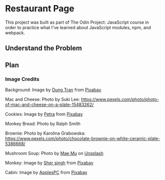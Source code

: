 # Restaurant Page

This project was built as part of The Odin Project: JavaScript course in order to practice what I've learned about JavaScript modules, npm, and webpack.

## Understand the Problem

## Plan

### Image Credits

Background:
Image by <a href="https://pixabay.com/users/kollsd-14736411/?utm_source=link-attribution&utm_medium=referral&utm_campaign=image&utm_content=5643327">Dung Tran</a> from <a href="https://pixabay.com//?utm_source=link-attribution&utm_medium=referral&utm_campaign=image&utm_content=5643327">Pixabay</a>

Mac and Cheese:
Photo by Suki Lee: https://www.pexels.com/photo/photo-of-mac-and-cheese-on-a-plate-15483262/

Cookies:
Image by <a href="https://pixabay.com/users/pezibear-526143/?utm_source=link-attribution&utm_medium=referral&utm_campaign=image&utm_content=1387826">Petra</a> from <a href="https://pixabay.com//?utm_source=link-attribution&utm_medium=referral&utm_campaign=image&utm_content=1387826">Pixabay</a>

Monkey Bread:
Photo by Ralph Smith

Brownie:
Photo by Karolina Grabowska: https://www.pexels.com/photo/chocolate-brownie-on-white-ceramic-plate-5386668/

Mushroom Soup:
Photo by <a href="https://unsplash.com/@picoftasty?utm_content=creditCopyText&utm_medium=referral&utm_source=unsplash">Mae Mu</a> on <a href="https://unsplash.com/photos/vjVHYlk91Vk?utm_content=creditCopyText&utm_medium=referral&utm_source=unsplash">Unsplash</a>

Monkey:
Image by <a href="https://pixabay.com/users/sherzilla-34894442/?utm_source=link-attribution&utm_medium=referral&utm_campaign=image&utm_content=7888106">Sher singh</a> from <a href="https://pixabay.com//?utm_source=link-attribution&utm_medium=referral&utm_campaign=image&utm_content=7888106">Pixabay</a>

Cabin:
Image by <a href="https://pixabay.com/users/applespc-19095802/?utm_source=link-attribution&utm_medium=referral&utm_campaign=image&utm_content=7486209">ApplesPC</a> from <a href="https://pixabay.com//?utm_source=link-attribution&utm_medium=referral&utm_campaign=image&utm_content=7486209">Pixabay</a>